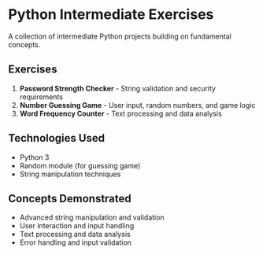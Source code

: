 # Python Intermediate Exercises 

A collection of intermediate Python projects building on fundamental concepts.

##  Exercises

1. **Password Strength Checker** - String validation and security requirements
2. **Number Guessing Game** - User input, random numbers, and game logic  
3. **Word Frequency Counter** - Text processing and data analysis

##  Technologies Used

- Python 3
- Random module (for guessing game)
- String manipulation techniques

##  Concepts Demonstrated

- Advanced string manipulation and validation
- User interaction and input handling
- Text processing and data analysis
- Error handling and input validation

